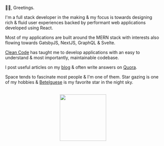 🙋‍♂️, Greetings.

I'm a full stack developer in the making & my focus is towards designing rich & fluid user experiences backed by performant web applications developed using React.

Most of my applications are built around the MERN stack with interests also flowing towards GatsbyJS, NextJS, GraphQL & Svelte.

[Clean Code](https://www.amazon.in/dp/0132350882) has taught me to develop applications with an easy to understand & most importantly, maintainable codebase.

I post useful articles on my [blog](https://dkpk.tech) & often write answers on [Quora](https://www.quora.com/profile/D-Kasi-Pavan-Kumar).

Space tends to fascinate most people & I'm one of them. Star gazing is one of my hobbies & [Betelguese](https://en.wikipedia.org/wiki/Betelgeuse) is my favorite star in the night sky.

<div align="center">

<br />

<img src="https://storage.googleapis.com/isometriclove.appspot.com/tea_S.png" loading="lazy" height="150" width="150">

</div>
